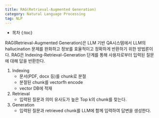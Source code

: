 ```yaml
---
title: RAG(Retrieval-Augmented Generation)
category: Natural Language Processing
tag: NLP
---
```








* 목차
{:toc}









RAG(Retrieval-Augmented Generation)은 LLM 기반 QA시스템에서 LLM의 hallucination 문제를 완화하고 정보를 효율적이고 정확하게 반환하기 위한 방법론이다. 
RAG은 Indexing-Retrieval-Generation 단계를 통해 사용자로부터 입력된 질문에 대해 답을 반환한다.
1) Indexing
   - 문서(PDF, docx 등)를 chunk로 분절
   - 분절된 chunk를 vectorfh encode
   - vector DB에 적재
2) Retrieval
   - 입력된 질문과 의미 유사도가 높은 Top k의 chunk를 찾는다.
3) Generation
   - 입력된 질문과 retrieved chunk를 LLM에 함께 입력하여 답변을 생성한다.
   
